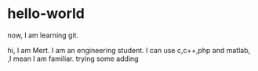 # hello-world
now, I am learning git.

hi, I am Mert. I am an engineering student.
I can use c,c++,php and matlab, ,I mean I am familiar.
trying some adding
